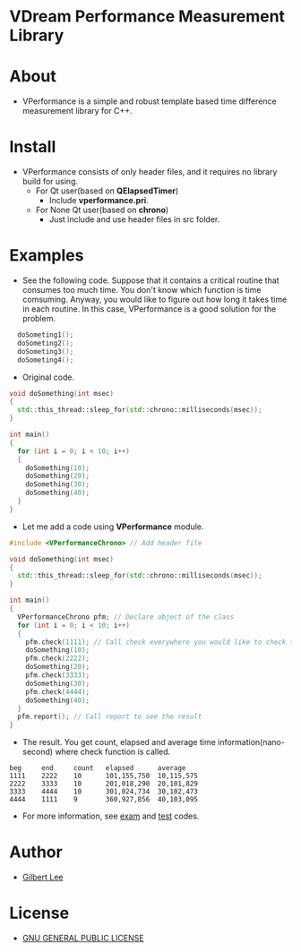 VDream Performance Measurement Library
======================================

# About
* VPerformance is a simple and robust template based time difference measurement library for C++.

# Install
* VPerformance consists of only header files, and it requires no library build for using.
    * For Qt user(based on **QElapsedTimer**)
      * Include **vperformance.pri**.
    * For None Qt user(based on **chrono**)
      * Just include and use header files in src folder.

# Examples
* See the following code. Suppose that it contains a critical routine that consumes too much time. You don't know which function is time comsuming. Anyway, you would like to figure out how long it takes time in each routine. In this case, VPerformance is a good solution for the problem.

```cpp
  doSometing1();
  doSometing2();
  doSometing3();
  doSometing4();
```

* Original code.

```cpp
void doSomething(int msec)
{
  std::this_thread::sleep_for(std::chrono::milliseconds(msec));
}

int main()
{
  for (int i = 0; i < 10; i++)
  {
    doSomething(10);
    doSomething(20);
    doSomething(30);
    doSomething(40);
  }
}
```

* Let me add a code using **VPerformance** module.

```cpp
#include <VPerformanceChrono> // Add header file

void doSomething(int msec)
{
  std::this_thread::sleep_for(std::chrono::milliseconds(msec));
}

int main()
{
  VPerformanceChrono pfm; // Declare object of the class
  for (int i = 0; i < 10; i++)
  {
    pfm.check(1111); // Call check everywhere you would like to check time consuming
    doSomething(10);
    pfm.check(2222);
    doSomething(20);
    pfm.check(3333);
    doSomething(30);
    pfm.check(4444);
    doSomething(40);
  }
  pfm.report(); // Call report to see the result
}
```

* The result. You get count, elapsed and average time information(nano-second) where check function is called.
  
```
beg     end     count   elapsed      average
1111    2222    10      101,155,750  10,115,575
2222    3333    10      201,018,290  20,101,829
3333    4444    10      301,024,734  30,102,473
4444    1111    9       360,927,856  40,103,095
```

* For more information, see [exam](app/exam/) and [test](app/test/) codes.

# Author
* [Gilbert Lee](http://www.gilgil.net)

# License
* [GNU GENERAL PUBLIC LICENSE](http://www.gnu.org/copyleft/gpl.html)
